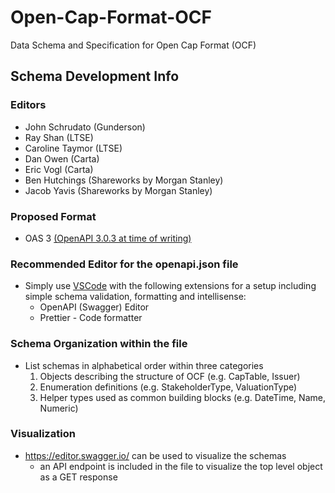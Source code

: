 # Open-Cap-Format-OCF
Data Schema and Specification for Open Cap Format (OCF)

## Schema Development Info

### Editors
- John Schrudato (Gunderson)
- Ray Shan (LTSE)
- Caroline Taymor (LTSE)
- Dan Owen (Carta)
- Eric Vogl (Carta)
- Ben Hutchings (Shareworks by Morgan Stanley)
- Jacob Yavis (Shareworks by Morgan Stanley)

### Proposed Format
- OAS 3 [(OpenAPI 3.0.3 at time of writing)](https://swagger.io/specification/)

### Recommended Editor for the openapi.json file
- Simply use [VSCode](https://code.visualstudio.com/) with the following extensions for a setup including simple schema validation, formatting and intellisense:
  - OpenAPI (Swagger) Editor
  - Prettier - Code formatter

### Schema Organization within the file
- List schemas in alphabetical order within three categories
  1. Objects describing the structure of OCF (e.g. CapTable, Issuer)
  2. Enumeration definitions (e.g. StakeholderType, ValuationType)
  3. Helper types used as common building blocks (e.g. DateTime, Name, Numeric)

### Visualization
- https://editor.swagger.io/ can be used to visualize the schemas
  - an API endpoint is included in the file to visualize the top level object as a GET response